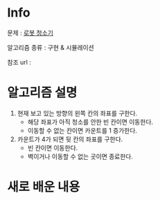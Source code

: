 # Info

  

문제 : [로봇 청소기](https://www.acmicpc.net/problem/14503)

알고리즘 종류 : 구현 & 시뮬레이션

참조 url :

  

# 알고리즘 설명
1. 현재 보고 있는 방향의 왼쪽 칸의 좌표를 구한다.
    - 해당 좌표가 아직 청소를 안한 빈 칸이면 이동한다.
    - 이동할 수 없는 칸이면 카운트를 1 증가한다.
2. 카운트가 4가 되면 뒷 칸의 좌표를 구한다.
    - 빈 칸이면 이동한다.
    - 벽이거나 이동할 수 없는 곳이면 종료한다.

# 새로 배운 내용